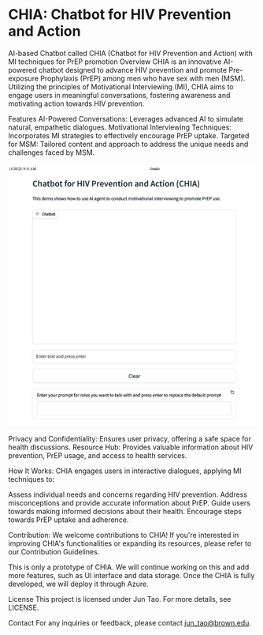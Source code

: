 # CHIA: Chatbot for HIV Prevention and Action
AI-based Chatbot called CHIA (Chatbot for HIV Prevention and Action) with MI techniques for PrEP promotion
Overview
CHIA is an innovative AI-powered chatbot designed to advance HIV prevention and promote Pre-exposure Prophylaxis (PrEP) among men who have sex with men (MSM). Utilizing the principles of Motivational Interviewing (MI), CHIA aims to engage users in meaningful conversations, fostering awareness and motivating action towards HIV prevention.

Features
AI-Powered Conversations: Leverages advanced AI to simulate natural, empathetic dialogues.
Motivational Interviewing Techniques: Incorporates MI strategies to effectively encourage PrEP uptake.
Targeted for MSM: Tailored content and approach to address the unique needs and challenges faced by MSM.

![CHIA](https://github.com/Barbaratao/CHIA/blob/main/prototype%20of%20CHIA.png?raw=true "CHIA Chatbot Interface")

Privacy and Confidentiality: Ensures user privacy, offering a safe space for health discussions.
Resource Hub: Provides valuable information about HIV prevention, PrEP usage, and access to health services.

How It Works:
CHIA engages users in interactive dialogues, applying MI techniques to:

Assess individual needs and concerns regarding HIV prevention.
Address misconceptions and provide accurate information about PrEP.
Guide users towards making informed decisions about their health.
Encourage steps towards PrEP uptake and adherence.

Contribution:
We welcome contributions to CHIA! If you're interested in improving CHIA's functionalities or expanding its resources, please refer to our Contribution Guidelines.

This is only a prototype of CHIA. We will continue working on this and add more features, such as UI interface and data storage. Once the CHIA is fully developed, we will deploy it through Azure. 

License
This project is licensed under Jun Tao. For more details, see LICENSE.

Contact
For any inquiries or feedback, please contact jun_tao@brown.edu.
